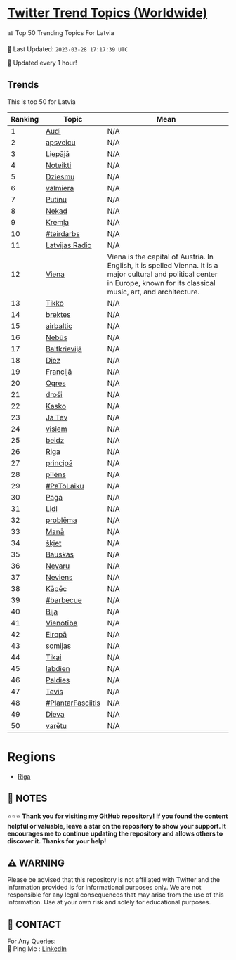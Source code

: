 [Twitter Trend Topics (Worldwide)](https://github.com/ErcinDedeoglu/Twitter-Trend-Topics)
==========


📊 Top 50 Trending Topics For Latvia

📆 Last Updated: `2023-03-28 17:17:39 UTC`

🔧 Updated every 1 hour!


## Trends

This is top 50 for Latvia

| Ranking | Topic | Mean |
| ------- | ------------ | ------------ |
| 1 | [Audi](http://twitter.com/search?q=Audi) | N/A |
| 2 | [apsveicu](http://twitter.com/search?q=apsveicu) | N/A |
| 3 | [Liepājā](http://twitter.com/search?q=Liep%c4%81j%c4%81) | N/A |
| 4 | [Noteikti](http://twitter.com/search?q=Noteikti) | N/A |
| 5 | [Dziesmu](http://twitter.com/search?q=Dziesmu) | N/A |
| 6 | [valmiera](http://twitter.com/search?q=valmiera) | N/A |
| 7 | [Putinu](http://twitter.com/search?q=Putinu) | N/A |
| 8 | [Nekad](http://twitter.com/search?q=Nekad) | N/A |
| 9 | [Kremļa](http://twitter.com/search?q=Krem%c4%bca) | N/A |
| 10 | [#teirdarbs](http://twitter.com/search?q=%23teirdarbs) | N/A |
| 11 | [Latvijas Radio](http://twitter.com/search?q=Latvijas+Radio) | N/A |
| 12 | [Viena](http://twitter.com/search?q=Viena) | Viena is the capital of Austria. In English, it is spelled Vienna. It is a major cultural and political center in Europe, known for its classical music, art, and architecture. |
| 13 | [Tikko](http://twitter.com/search?q=Tikko) | N/A |
| 14 | [brektes](http://twitter.com/search?q=brektes) | N/A |
| 15 | [airbaltic](http://twitter.com/search?q=airbaltic) | N/A |
| 16 | [Nebūs](http://twitter.com/search?q=Neb%c5%abs) | N/A |
| 17 | [Baltkrievijā](http://twitter.com/search?q=Baltkrievij%c4%81) | N/A |
| 18 | [Diez](http://twitter.com/search?q=Diez) | N/A |
| 19 | [Francijā](http://twitter.com/search?q=Francij%c4%81) | N/A |
| 20 | [Ogres](http://twitter.com/search?q=Ogres) | N/A |
| 21 | [droši](http://twitter.com/search?q=dro%c5%a1i) | N/A |
| 22 | [Kasko](http://twitter.com/search?q=Kasko) | N/A |
| 23 | [Ja Tev](http://twitter.com/search?q=Ja+Tev) | N/A |
| 24 | [visiem](http://twitter.com/search?q=visiem) | N/A |
| 25 | [beidz](http://twitter.com/search?q=beidz) | N/A |
| 26 | [Riga](http://twitter.com/search?q=Riga) | N/A |
| 27 | [principā](http://twitter.com/search?q=princip%c4%81) | N/A |
| 28 | [pīlēns](http://twitter.com/search?q=p%c4%abl%c4%93ns) | N/A |
| 29 | [#PaToLaiku](http://twitter.com/search?q=%23PaToLaiku) | N/A |
| 30 | [Paga](http://twitter.com/search?q=Paga) | N/A |
| 31 | [Lidl](http://twitter.com/search?q=Lidl) | N/A |
| 32 | [problēma](http://twitter.com/search?q=probl%c4%93ma) | N/A |
| 33 | [Manā](http://twitter.com/search?q=Man%c4%81) | N/A |
| 34 | [šķiet](http://twitter.com/search?q=%c5%a1%c4%b7iet) | N/A |
| 35 | [Bauskas](http://twitter.com/search?q=Bauskas) | N/A |
| 36 | [Nevaru](http://twitter.com/search?q=Nevaru) | N/A |
| 37 | [Neviens](http://twitter.com/search?q=Neviens) | N/A |
| 38 | [Kāpēc](http://twitter.com/search?q=K%c4%81p%c4%93c) | N/A |
| 39 | [#barbecue](http://twitter.com/search?q=%23barbecue) | N/A |
| 40 | [Bija](http://twitter.com/search?q=Bija) | N/A |
| 41 | [Vienotība](http://twitter.com/search?q=Vienot%c4%abba) | N/A |
| 42 | [Eiropā](http://twitter.com/search?q=Eirop%c4%81) | N/A |
| 43 | [somijas](http://twitter.com/search?q=somijas) | N/A |
| 44 | [Tikai](http://twitter.com/search?q=Tikai) | N/A |
| 45 | [labdien](http://twitter.com/search?q=labdien) | N/A |
| 46 | [Paldies](http://twitter.com/search?q=Paldies) | N/A |
| 47 | [Tevis](http://twitter.com/search?q=Tevis) | N/A |
| 48 | [#PlantarFasciitis](http://twitter.com/search?q=%23PlantarFasciitis) | N/A |
| 49 | [Dieva](http://twitter.com/search?q=Dieva) | N/A |
| 50 | [varētu](http://twitter.com/search?q=var%c4%93tu) | N/A |



# Regions

* [Riga](</Latvia/Riga.md>)



## 📝 NOTES

⭐⭐⭐ **Thank you for visiting my GitHub repository! If you found the content helpful or valuable, leave a star on the repository to show your support. It encourages me to continue updating the repository and allows others to discover it. Thanks for your help!**


## ⚠️ WARNING

Please be advised that this repository is not affiliated with Twitter and the information provided is for informational purposes only. We are not responsible for any legal consequences that may arise from the use of this information. Use at your own risk and solely for educational purposes.


## 📨 CONTACT

 For Any Queries:  
            🏓 Ping Me : [LinkedIn](https://www.linkedin.com/in/ercindedeoglu/)
